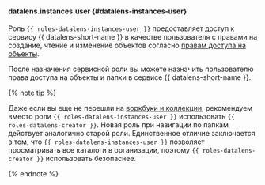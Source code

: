 #### datalens.instances.user {#datalens-instances-user}

Роль `{{ roles-datalens-instances-user }}` предоставляет доступ к сервису {{ datalens-short-name }} в качестве пользователя с правами на создание, чтение и изменение объектов согласно [правам доступа на объекты](../datalens/security/manage-access.md).

После назначения сервисной роли вы можете назначить пользователю права доступа на объекты и папки в сервисе {{ datalens-short-name }}.

{% note tip %}

Даже если вы еще не перешли на [воркбуки и коллекции](../datalens/workbooks-collections/index.md#enable-workbooks), рекомендуем вместо роли `{{ roles-datalens-instances-user }}` использовать `{{ roles-datalens-creator }}`. Новая роль при навигации по папкам действует аналогично старой роли. Единственное отличие заключается в том, что `{{ roles-datalens-instances-user }}` позволяет просматривать все каталоги в организации, поэтому `{{ roles-datalens-creator }}` использовать безопаснее.

{% endnote %}